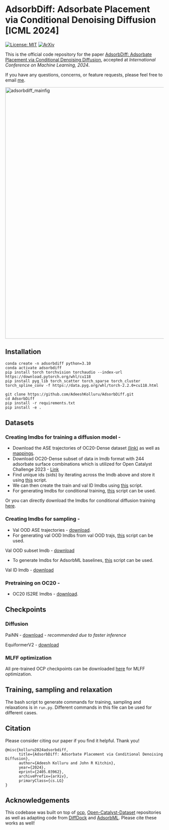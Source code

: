 # AdsorbDiff: Adsorbate Placement via Conditional Denoising Diffusion [ICML 2024]

[![License: MIT](https://img.shields.io/badge/License-MIT-yellow.svg)](https://github.com/AdeeshKolluru/AdsorbDiff/blob/main/LICENSE)
[![ArXiv](http://img.shields.io/badge/cs.LG-arXiv%3A2305.01140-B31B1B.svg)](https://arxiv.org/abs/2405.03962)

This is the official code repository for the paper [AdsorbDiff: Adsorbate Placement via Conditional Denoising Diffusion](https://arxiv.org/abs/2405.03962), accepted at *International Conference on Machine Learning, 2024*.

If you have any questions, concerns, or feature requests, please feel free to email [me](mailto:kolluru.adeesh@gmail.com).

<img width="800" alt="adsorbdiff_mainfig" src="https://github.com/AdeeshKolluru/AdsorbDiff/assets/43401571/d0441575-3e29-447f-9b28-948623b1d95c">

## Installation 

```
conda create -n adsorbdiff python=3.10
conda activate adsorbdiff
pip install torch torchvision torchaudio --index-url https://download.pytorch.org/whl/cu118
pip install pyg_lib torch_scatter torch_sparse torch_cluster torch_spline_conv -f https://data.pyg.org/whl/torch-2.2.0+cu118.html

git clone https://github.com/AdeeshKolluru/AdsorbDiff.git
cd AdsorbDiff
pip install -r requirements.txt
pip install -e .

```

## Datasets

### Creating lmdbs for training a diffusion model -
- Download the ASE trajectories of OC20-Dense dataset [(link)](https://dl.fbaipublicfiles.com/opencatalystproject/data/adsorbml/oc20_dense_trajectories.tar.gz) as well as [mappings](https://dl.fbaipublicfiles.com/opencatalystproject/data/adsorbml/oc20_dense_mappings.tar.gz).
- Download OC20-Dense subset of data in lmdb format with 244 adsorbate surface combinations which is utilized for Open Catalyst Challenge 2023 - [Link](https://dl.fbaipublicfiles.com/opencatalystproject/data/neurips_2023/oc20dense_is2re_train_v2.tar.gz)
- Find unique ids (sids) by iterating across the lmdb above and store it using [this](https://github.com/AdeeshKolluru/AdsorbDiff/blob/main/scripts/create_unique_train_system_id.py) script.
- We can then create the train and val ID lmdbs using [this](https://github.com/AdeeshKolluru/AdsorbDiff/blob/main/scripts/preprocess_train_lmdb_subsplits.py) script.
- For generating lmdbs for conditional training, [this](https://github.com/AdeeshKolluru/AdsorbDiff/blob/main/scripts/preprocess_train_all_lmdb.py) script can be used.

Or you can directly download the lmdbs for conditional diffusion training [here](https://zenodo.org/records/11152248/files/train_conditional_lmdb.tar.gz).

### Creating lmdbs for sampling -

- Val OOD ASE trajectories - [download](https://dl.fbaipublicfiles.com/opencatalystproject/data/neurips_2023/oc20dense_is2re_val_ase.tar.gz).
- For generating val OOD lmdbs from val OOD trajs, [this](https://github.com/AdeeshKolluru/AdsorbDiff/blob/main/scripts/preprocess_lmdb.py) script can be used.
  
Val OOD subset lmdb - [download](https://zenodo.org/records/11152248/files/valood50_R1I0.1.tar.gz)

- To generate lmdbs for AdsorbML baselines, [this](https://github.com/AdeeshKolluru/AdsorbDiff/blob/main/scripts/preprocess_val_relax_lmdb.py) script can be used.

Val ID lmdb - [download](https://zenodo.org/records/11152248/files/adsorbdiff_valID_lmdb.tar.gz)

### Pretraining on OC20 -
- OC20 IS2RE lmdbs - [download](https://dl.fbaipublicfiles.com/opencatalystproject/data/is2res_train_val_test_lmdbs.tar.gz).

## Checkpoints

### Diffusion

PaiNN - [download](https://zenodo.org/records/11152248/files/PT_zeroshot_painn.pt) - _recommended due to faster inference_

EquiformerV2 - [download](https://zenodo.org/records/11152248/files/PT_fewshot_eqv2_cond.pt)

### MLFF optimization

All pre-trained OCP checkpoints can be downloaded [here](https://github.com/FAIR-Chem/fairchem/blob/74624e690a62c525f40fbff83df6fd45a0d14ab8/src/fairchem/core/models/pretrained_models.yml) for MLFF optimization.

## Training, sampling and relaxation
The bash script to generate commands for training, sampling and relaxations is in ```run.py```. Different commands in this file can be used for different cases.

## Citation
Please consider citing our paper if you find it helpful. Thank you!
```
@misc{kolluru2024adsorbdiff,
      title={AdsorbDiff: Adsorbate Placement via Conditional Denoising Diffusion}, 
      author={Adeesh Kolluru and John R Kitchin},
      year={2024},
      eprint={2405.03962},
      archivePrefix={arXiv},
      primaryClass={cs.LG}
}
```

## Acknowledgements
This codebase was built on top of [ocp](https://github.com/Open-Catalyst-Project/ocp), [Open-Catalyst-Dataset](https://github.com/Open-Catalyst-Project/Open-Catalyst-Dataset) repositories as well as adapting code from [DiffDock](https://github.com/gcorso/DiffDock) and [AdsorbML](https://github.com/Open-Catalyst-Project/AdsorbML). Please cite these works as well!
